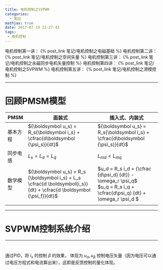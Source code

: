 ```yaml
---
title: 电机控制之SVPWM
categories:
  - 笔记
mathjax: true
date: 2017-07-19 23:27:43
tags:
 - 电机控制
---
```


电机控制第一讲： {% post_link 笔记/电机控制之电磁基础 %}
电机控制第二讲： {% post_link 笔记/电机控制之空间矢量 %}
电机控制第三讲： {% post_link 笔记/电机控制之永磁同步电机矢量控制 %}
电机控制第四讲： {% post_link 笔记/电机控制之SVPWM %}
电机控制第五讲： {% post_link 笔记/电机控制之滑模控制 %}


<!-- more -->


---
# 回顾PMSM模型

| PMSM | 面装式 | 插入式、内装式 |
| ---  | ---    | ---            |
|基本方程| ${\boldsymbol u_s} = R_s{\boldsymbol i_s} + \cfrac{d\boldsymbol {\psi_s}}{dt}$ |${\boldsymbol u_s} = R_s{\boldsymbol i_s} + \cfrac{d\boldsymbol {\psi_s}}{dt}$|
|同步电感| $L_s = L_d = L_q$ | $L_{md} < L_{mq}$|
|数学模型| ${\boldsymbol u_s} = R_s {\boldsymbol i_s} + L_s \cfrac{d \boldsymbol{i_s}}{dt} +  \cfrac{d \boldsymbol {\psi_f}}{dt}$ | $u_d = R_s i_d + {\cfrac {d\psi_d} {dt}} - \omega_r \psi_q$ <br> $u_q = R_s i_q + \cfrac{d\psi_q} {dt} + \omega_r \psi_d $ |
|      |        |                |


---
# SVPWM控制系统介绍



---
# 



通过PID，将 $i_s$ 的控制 $\beta$ 的效果， 体现为 $u_\alpha, u_\beta$ 控制电压矢量（因为电压可以通过电压方程式和电流算出来），这即是反馈控制的量化体现。
